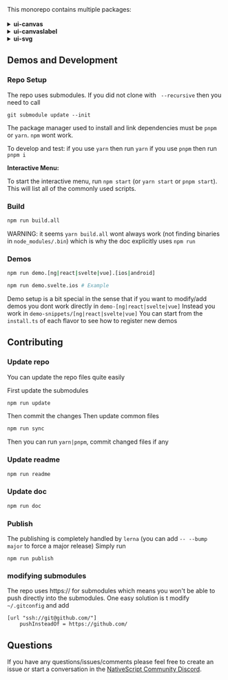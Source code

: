 <!-- ⚠️ This README has been generated from the file(s) "blueprint.md" ⚠️-->This monorepo contains multiple packages:<br><br><details>
<summary><b>ui-canvas</b></summary>
<!-- ⚠️ This README has been generated from the file(s) "blueprint.md" ⚠️-->
<!--  !!!!!!!!!!!!!!!!!!!!!!!!!!!!!!!!!!!!!!!!!!!!!!!!!!!!!!!!!!!!!!!
      !!!!!!!!!!!!!!!!!!!!!!!!!!!!!!!!!!!!!!!!!!!!!!!!!!!!!!!!!!!!!!!
      !!!!!!!!!!!!!!!!!!!!!!!!!!!!!!!!!!!!!!!!!!!!!!!!!!!!!!!!!!!!!!!
      !!!!!!!!!!!!!!!!!!!!!!!!!!!!!!!!!!!!!!!!!!!!!!!!!!!!!!!!!!!!!!!
      !!!!!!!!!!!!!!!!!!!!!!!!!!!!!!!!!!!!!!!!!!!!!!!!!!!!!!!!!!!!!!!
      !!!!!!!!!!!!!!!!!!!!!!!!!!!!!!!!!!!!!!!!!!!!!!!!!!!!!!!!!!!!!!!
      !!!!!!!!!!!!!!!!!!!!!!!!!!!!!!!!!!!!!!!!!!!!!!!!!!!!!!!!!!!!!!!
      !!!!!!!!!!!!!!!!!!!!!!!!!!!!!!!!!!!!!!!!!!!!!!!!!!!!!!!!!!!!!!!
      !!!!!!!!!!!!!!!!!!!!!!!!!!!!!!!!!!!!!!!!!!!!!!!!!!!!!!!!!!!!!!!
      DO NOT EDIT THIS READEME DIRECTLY! Edit "bluesprint.md" instead.
      !!!!!!!!!!!!!!!!!!!!!!!!!!!!!!!!!!!!!!!!!!!!!!!!!!!!!!!!!!!!!!!
      !!!!!!!!!!!!!!!!!!!!!!!!!!!!!!!!!!!!!!!!!!!!!!!!!!!!!!!!!!!!!!!
      !!!!!!!!!!!!!!!!!!!!!!!!!!!!!!!!!!!!!!!!!!!!!!!!!!!!!!!!!!!!!!!
      !!!!!!!!!!!!!!!!!!!!!!!!!!!!!!!!!!!!!!!!!!!!!!!!!!!!!!!!!!!!!!!
      !!!!!!!!!!!!!!!!!!!!!!!!!!!!!!!!!!!!!!!!!!!!!!!!!!!!!!!!!!!!!!!
      !!!!!!!!!!!!!!!!!!!!!!!!!!!!!!!!!!!!!!!!!!!!!!!!!!!!!!!!!!!!!!!
      !!!!!!!!!!!!!!!!!!!!!!!!!!!!!!!!!!!!!!!!!!!!!!!!!!!!!!!!!!!!!!!
      !!!!!!!!!!!!!!!!!!!!!!!!!!!!!!!!!!!!!!!!!!!!!!!!!!!!!!!!!!!!!!!
      !!!!!!!!!!!!!!!!!!!!!!!!!!!!!!!!!!!!!!!!!!!!!!!!!!!!!!!!!!!!!!! -->
<h1 align="center">@nativescript-community/ui-canvas</h1>
<p align="center">
		<a href="https://npmcharts.com/compare/@nativescript-community/ui-canvas?minimal=true"><img alt="Downloads per month" src="https://img.shields.io/npm/dm/@nativescript-community/ui-canvas.svg" height="20"/></a>
<a href="https://www.npmjs.com/package/@nativescript-community/ui-canvas"><img alt="NPM Version" src="https://img.shields.io/npm/v/@nativescript-community/ui-canvas.svg" height="20"/></a>
	</p>

<p align="center">
  <b>Implement Canvas into your NativeScript apps.</b></br>
  <sub><sub>
</p>

<br />



[](#table-of-contents)


[](#table-of-contents)

## Table of Contents

* [Installation](#installation)
	* [Usage](#usage)
* [Plain NativeScript](#plain-nativescript)
	* [XML](#xml)
* [NativeScript + Angular](#nativescript--angular)
* [NativeScript + Vue](#nativescript--vue)
* [Draw Method ](#draw-method-)
	* [Examples:](#examples)
* [Demos and Development](#demos-and-development)
	* [Repo Setup](#repo-setup)
	* [Build](#build)
	* [Demos](#demos)
* [Contributing](#contributing)
	* [Update repo ](#update-repo-)
	* [Update readme ](#update-readme-)
	* [Update doc ](#update-doc-)
	* [Publish](#publish)
	* [modifying submodules](#modifying-submodules)
* [Questions](#questions)


[](#installation)


[](#installation)

## Installation
Run the following command from the root of your project:

`ns plugin add @nativescript-community/ui-canvas`

### Usage

The nativescript Canvas is based on the [Android Canvas](https://developer.android.com/reference/android/graphics/Canvas) class.
The android API is actually a direct subclass with some Additions


[](#plain-nativescript)


[](#plain-nativescript)

## Plain NativeScript

<span style="color:red">IMPORTANT: </span>_Make sure you include `xmlns:cv="@nativescript-community/ui-canvas"` on the Page element_

### XML

```XML
<Page xmlns:cv="@nativescript-community/ui-canvas">
    <StackLayout horizontalAlignment="center">
        <cv:CanvasView width="100" height="100" draw="draw"/>
   </StackLayout>
</Page>
```


[](#nativescript--angular)


[](#nativescript--angular)

## NativeScript + Angular

```typescript
import { registerElement } from 'nativescript-angular/element-registry';
import { CanvasView } from '@nativescript-community/ui-canvas';
registerElement('CanvasView', () => CanvasView);
```

```html
<CanvasView width="100" height="100" (draw)="draw($event)></CanvasView>
```


[](#nativescript--vue)


[](#nativescript--vue)

## NativeScript + Vue

```javascript
import Vue from 'nativescript-vue';
import CanvasPlugin from '@nativescript-community/ui-canvas/vue';

Vue.use(CanvasPlugin);
```

```html
<CanvasView  width="100" height="100" @draw="draw"/>
```


[](#draw-method-)


[](#draw-method-)

## Draw Method 
```typescript
function draw(event: { canvas: Canvas }) {
    const paint = new Paint();
    paint.setColor(new Color('black'));
    paint.strokeWidth = 10;
    canvas.drawRect(createRect(0, 0, 200, 100), paint);
}
```

### Examples:

- [Simple](demo-snippets/vue/Simple.vue)
  - A basic example
- [Image](demo-snippets/vue/Image.vue)
  - An example drawing an image
- [Shapes](demo-snippets/vue/Shapes.vue)
  - An example drawing shapes using template
- [Animation](demo-snippets/vue/Animation.vue)
  - An example of animating a shape
- [Complex](demo-snippets/vue/Complex.vue)
  - An example of animating a shape


[](#demos-and-development)


[](#demos-and-development)

## Demos and Development


### Repo Setup

The repo uses submodules. If you did not clone with ` --recursive` then you need to call
```
git submodule update --init
```

The package manager used to install and link dependencies must be `pnpm` or `yarn`. `npm` wont work.

To develop and test:
if you use `yarn` then run `yarn`
if you use `pnpm` then run `pnpm i`

**Interactive Menu:**

To start the interactive menu, run `npm start` (or `yarn start` or `pnpm start`). This will list all of the commonly used scripts.

### Build

```bash
npm run build.all
```
WARNING: it seems `yarn build.all` wont always work (not finding binaries in `node_modules/.bin`) which is why the doc explicitly uses `npm run`

### Demos

```bash
npm run demo.[ng|react|svelte|vue].[ios|android]

npm run demo.svelte.ios # Example
```

Demo setup is a bit special in the sense that if you want to modify/add demos you dont work directly in `demo-[ng|react|svelte|vue]`
Instead you work in `demo-snippets/[ng|react|svelte|vue]`
You can start from the `install.ts` of each flavor to see how to register new demos 


[](#contributing)


[](#contributing)

## Contributing

### Update repo 

You can update the repo files quite easily

First update the submodules

```bash
npm run update
```

Then commit the changes
Then update common files

```bash
npm run sync
```
Then you can run `yarn|pnpm`, commit changed files if any

### Update readme 
```bash
npm run readme
```

### Update doc 
```bash
npm run doc
```

### Publish

The publishing is completely handled by `lerna` (you can add `-- --bump major` to force a major release)
Simply run 
```shell
npm run publish
```

### modifying submodules

The repo uses https:// for submodules which means you won't be able to push directly into the submodules.
One easy solution is t modify `~/.gitconfig` and add
```
[url "ssh://git@github.com/"]
	pushInsteadOf = https://github.com/
```


[](#questions)


[](#questions)

## Questions

If you have any questions/issues/comments please feel free to create an issue or start a conversation in the [NativeScript Community Discord](https://nativescript.org/discord).
</details><details>
<summary><b>ui-canvaslabel</b></summary>
<!-- ⚠️ This README has been generated from the file(s) "blueprint.md" ⚠️-->
<!--  !!!!!!!!!!!!!!!!!!!!!!!!!!!!!!!!!!!!!!!!!!!!!!!!!!!!!!!!!!!!!!!
      !!!!!!!!!!!!!!!!!!!!!!!!!!!!!!!!!!!!!!!!!!!!!!!!!!!!!!!!!!!!!!!
      !!!!!!!!!!!!!!!!!!!!!!!!!!!!!!!!!!!!!!!!!!!!!!!!!!!!!!!!!!!!!!!
      !!!!!!!!!!!!!!!!!!!!!!!!!!!!!!!!!!!!!!!!!!!!!!!!!!!!!!!!!!!!!!!
      !!!!!!!!!!!!!!!!!!!!!!!!!!!!!!!!!!!!!!!!!!!!!!!!!!!!!!!!!!!!!!!
      !!!!!!!!!!!!!!!!!!!!!!!!!!!!!!!!!!!!!!!!!!!!!!!!!!!!!!!!!!!!!!!
      !!!!!!!!!!!!!!!!!!!!!!!!!!!!!!!!!!!!!!!!!!!!!!!!!!!!!!!!!!!!!!!
      !!!!!!!!!!!!!!!!!!!!!!!!!!!!!!!!!!!!!!!!!!!!!!!!!!!!!!!!!!!!!!!
      !!!!!!!!!!!!!!!!!!!!!!!!!!!!!!!!!!!!!!!!!!!!!!!!!!!!!!!!!!!!!!!
      DO NOT EDIT THIS READEME DIRECTLY! Edit "bluesprint.md" instead.
      !!!!!!!!!!!!!!!!!!!!!!!!!!!!!!!!!!!!!!!!!!!!!!!!!!!!!!!!!!!!!!!
      !!!!!!!!!!!!!!!!!!!!!!!!!!!!!!!!!!!!!!!!!!!!!!!!!!!!!!!!!!!!!!!
      !!!!!!!!!!!!!!!!!!!!!!!!!!!!!!!!!!!!!!!!!!!!!!!!!!!!!!!!!!!!!!!
      !!!!!!!!!!!!!!!!!!!!!!!!!!!!!!!!!!!!!!!!!!!!!!!!!!!!!!!!!!!!!!!
      !!!!!!!!!!!!!!!!!!!!!!!!!!!!!!!!!!!!!!!!!!!!!!!!!!!!!!!!!!!!!!!
      !!!!!!!!!!!!!!!!!!!!!!!!!!!!!!!!!!!!!!!!!!!!!!!!!!!!!!!!!!!!!!!
      !!!!!!!!!!!!!!!!!!!!!!!!!!!!!!!!!!!!!!!!!!!!!!!!!!!!!!!!!!!!!!!
      !!!!!!!!!!!!!!!!!!!!!!!!!!!!!!!!!!!!!!!!!!!!!!!!!!!!!!!!!!!!!!!
      !!!!!!!!!!!!!!!!!!!!!!!!!!!!!!!!!!!!!!!!!!!!!!!!!!!!!!!!!!!!!!! -->
<h1 align="center">@nativescript-community/ui-canvaslabel</h1>
<p align="center">
		<a href="https://npmcharts.com/compare/@nativescript-community/ui-canvaslabel?minimal=true"><img alt="Downloads per month" src="https://img.shields.io/npm/dm/@nativescript-community/ui-canvaslabel.svg" height="20"/></a>
<a href="https://www.npmjs.com/package/@nativescript-community/ui-canvaslabel"><img alt="NPM Version" src="https://img.shields.io/npm/v/@nativescript-community/ui-canvaslabel.svg" height="20"/></a>
	</p>

<p align="center">
  <b>Alternative to the built-in NativeScript Label but uses canvas which allows extreme complexity and customization.</b></br>
  <sub><sub>
</p>

<br />



[](#table-of-contents)


[](#table-of-contents)

## Table of Contents

* [Installation](#installation)
* [Configuration](#configuration)
* [Performances](#performances)
* [TODO / Limitations](#todo--limitations)
	* [Examples:](#examples)
* [Demos and Development](#demos-and-development)
	* [Repo Setup](#repo-setup)
	* [Build](#build)
	* [Demos](#demos)
* [Contributing](#contributing)
	* [Update repo ](#update-repo-)
	* [Update readme ](#update-readme-)
	* [Update doc ](#update-doc-)
	* [Publish](#publish)
	* [modifying submodules](#modifying-submodules)
* [Questions](#questions)

A NativeScript Label widget. This widget takes a different approch from other label components. It is based on `nativescript-canvas` and allows drawing
multiple labels within one single widget.
It allows extreme complexity and customization.


[](#installation)


[](#installation)

## Installation
Run the following command from the root of your project:

`ns plugin add @nativescript-community/ui-canvaslabel`


[](#configuration)


[](#configuration)

## Configuration
It works almost like a normal label.
You can create spans, just like with the {N} labels. However there is a big difference with the {N} component.
`CSpan` do not support css class and never will! It was actually made on purpose to make to make the component much more efficient.

For now `CanvasLabel` do not auto size itself. I will add some way of doing it in the future but in a sense it defies the purpose of this component.

The `CanvasLabel` component supports most labels properties:
`color`, `fontSize`,`fontFamily`,`fontStyle`, `fontWeight`,`textAlignment`. Those can be defined through css.

Now with `CanvasLabel` you don't set the text directly. Instead you create `CSpan` or `CGroup`

Here is a complex Vue layout as an example
```html
<CanvasLabel id="canvaslabel" fontSize="10" color="white" backgroundColor="darkgray">
    <CGroup fontSize="18" verticalAlignment="middle" paddingLeft="20">
        <CSpan :text="item.text1" fontWeight="bold" />
        <CSpan :text="'\n' + item.text2" color="#ccc" fontSize="16" />
    </CGroup>

    <CGroup fontSize="12" verticalAlignment="bottom" paddingLeft="20" paddingBottom="1">
        <CSpan :text="item.icon1" fontSize="20" color="green" :fontFamily="mdiFontFamily" />
        <CSpan :text="' ' + item.texticon1" verticalTextAlignment="center" />
        <CSpan :text="'   ' + item.icon2" fontSize="20" color="red" :fontFamily="mdiFontFamily" />
        <CSpan :text="' ' + item.texticon2" verticalTextAlignment="center" />
        <CSpan :text="'   ' + item.icon3" fontSize="20" color="yellow" :fontFamily="mdiFontFamily" />
        <CSpan :text="' ' + item.texticon3" verticalTextAlignment="center" />
    </CGroup>

    <CGroup fontSize="12" verticalAlignment="middle" horizontalAlignment="center" textAlignment="right" paddingRight="20" color="brown" width="60">
        <CSpan :text="item.icon1" fontSize="14" :fontFamily="mdiFontFamily" />
        <CSpan :text="'\n' + item.texticon1" paddingRight="10" />
    </CGroup>
    <CSpan :text="item.text4" color="lightgray" fontSize="14" textAlignment="right" paddingRight="20" paddingTop="4" />
</CanvasLabel>
```

For full example / doc look at the vue demo and the typings.


[](#performances)


[](#performances)

## Performances

`CanvasLabel` is made to be real fast. It was designed principaly to be used within list views. It uses the technique of drawing the text directly instead of using heavy native text components.
That technique is used by many apps looking for the best performances. One of the best examples is Telegram.


[](#todo--limitations)


[](#todo--limitations)

## TODO / Limitations

* For now there is no accessibility support (but it should be possible)
* The label can't size itself. I will add some ways of doing that. But possibly not in the way you are used to.
* no ellipsize support yet. Will come ([this](https://github.com/lsjwzh/FastTextView/blob/5e440575539ab1f470d853b1e7462fe0251eb869/widget.FastTextView/src/main/java/android/text/EllipsisSpannedContainer.java) could be a solution)
* a lot of canvas features can be added like shadows, gradient ...
* transform supoort should be possible at least for groups and top spans.

### Examples:

- [Basic](demo-snippets/vue/CanvasLabel.vue)
  - A basic SVG example


[](#demos-and-development)


[](#demos-and-development)

## Demos and Development


### Repo Setup

The repo uses submodules. If you did not clone with ` --recursive` then you need to call
```
git submodule update --init
```

The package manager used to install and link dependencies must be `pnpm` or `yarn`. `npm` wont work.

To develop and test:
if you use `yarn` then run `yarn`
if you use `pnpm` then run `pnpm i`

**Interactive Menu:**

To start the interactive menu, run `npm start` (or `yarn start` or `pnpm start`). This will list all of the commonly used scripts.

### Build

```bash
npm run build.all
```
WARNING: it seems `yarn build.all` wont always work (not finding binaries in `node_modules/.bin`) which is why the doc explicitly uses `npm run`

### Demos

```bash
npm run demo.[ng|react|svelte|vue].[ios|android]

npm run demo.svelte.ios # Example
```

Demo setup is a bit special in the sense that if you want to modify/add demos you dont work directly in `demo-[ng|react|svelte|vue]`
Instead you work in `demo-snippets/[ng|react|svelte|vue]`
You can start from the `install.ts` of each flavor to see how to register new demos 


[](#contributing)


[](#contributing)

## Contributing

### Update repo 

You can update the repo files quite easily

First update the submodules

```bash
npm run update
```

Then commit the changes
Then update common files

```bash
npm run sync
```
Then you can run `yarn|pnpm`, commit changed files if any

### Update readme 
```bash
npm run readme
```

### Update doc 
```bash
npm run doc
```

### Publish

The publishing is completely handled by `lerna` (you can add `-- --bump major` to force a major release)
Simply run 
```shell
npm run publish
```

### modifying submodules

The repo uses https:// for submodules which means you won't be able to push directly into the submodules.
One easy solution is t modify `~/.gitconfig` and add
```
[url "ssh://git@github.com/"]
	pushInsteadOf = https://github.com/
```


[](#questions)


[](#questions)

## Questions

If you have any questions/issues/comments please feel free to create an issue or start a conversation in the [NativeScript Community Discord](https://nativescript.org/discord).
</details><details>
<summary><b>ui-svg</b></summary>
<!-- ⚠️ This README has been generated from the file(s) "blueprint.md" ⚠️-->
<!--  !!!!!!!!!!!!!!!!!!!!!!!!!!!!!!!!!!!!!!!!!!!!!!!!!!!!!!!!!!!!!!!
      !!!!!!!!!!!!!!!!!!!!!!!!!!!!!!!!!!!!!!!!!!!!!!!!!!!!!!!!!!!!!!!
      !!!!!!!!!!!!!!!!!!!!!!!!!!!!!!!!!!!!!!!!!!!!!!!!!!!!!!!!!!!!!!!
      !!!!!!!!!!!!!!!!!!!!!!!!!!!!!!!!!!!!!!!!!!!!!!!!!!!!!!!!!!!!!!!
      !!!!!!!!!!!!!!!!!!!!!!!!!!!!!!!!!!!!!!!!!!!!!!!!!!!!!!!!!!!!!!!
      !!!!!!!!!!!!!!!!!!!!!!!!!!!!!!!!!!!!!!!!!!!!!!!!!!!!!!!!!!!!!!!
      !!!!!!!!!!!!!!!!!!!!!!!!!!!!!!!!!!!!!!!!!!!!!!!!!!!!!!!!!!!!!!!
      !!!!!!!!!!!!!!!!!!!!!!!!!!!!!!!!!!!!!!!!!!!!!!!!!!!!!!!!!!!!!!!
      !!!!!!!!!!!!!!!!!!!!!!!!!!!!!!!!!!!!!!!!!!!!!!!!!!!!!!!!!!!!!!!
      DO NOT EDIT THIS READEME DIRECTLY! Edit "bluesprint.md" instead.
      !!!!!!!!!!!!!!!!!!!!!!!!!!!!!!!!!!!!!!!!!!!!!!!!!!!!!!!!!!!!!!!
      !!!!!!!!!!!!!!!!!!!!!!!!!!!!!!!!!!!!!!!!!!!!!!!!!!!!!!!!!!!!!!!
      !!!!!!!!!!!!!!!!!!!!!!!!!!!!!!!!!!!!!!!!!!!!!!!!!!!!!!!!!!!!!!!
      !!!!!!!!!!!!!!!!!!!!!!!!!!!!!!!!!!!!!!!!!!!!!!!!!!!!!!!!!!!!!!!
      !!!!!!!!!!!!!!!!!!!!!!!!!!!!!!!!!!!!!!!!!!!!!!!!!!!!!!!!!!!!!!!
      !!!!!!!!!!!!!!!!!!!!!!!!!!!!!!!!!!!!!!!!!!!!!!!!!!!!!!!!!!!!!!!
      !!!!!!!!!!!!!!!!!!!!!!!!!!!!!!!!!!!!!!!!!!!!!!!!!!!!!!!!!!!!!!!
      !!!!!!!!!!!!!!!!!!!!!!!!!!!!!!!!!!!!!!!!!!!!!!!!!!!!!!!!!!!!!!!
      !!!!!!!!!!!!!!!!!!!!!!!!!!!!!!!!!!!!!!!!!!!!!!!!!!!!!!!!!!!!!!! -->
<h1 align="center">@nativescript-community/ui-svg</h1>
<p align="center">
		<a href="https://npmcharts.com/compare/@nativescript-community/ui-svg?minimal=true"><img alt="Downloads per month" src="https://img.shields.io/npm/dm/@nativescript-community/ui-svg.svg" height="20"/></a>
<a href="https://www.npmjs.com/package/@nativescript-community/ui-svg"><img alt="NPM Version" src="https://img.shields.io/npm/v/@nativescript-community/ui-svg.svg" height="20"/></a>
	</p>

<p align="center">
  <b>Adds support for SVGs in your NativeScript apps.</b></br>
  <sub><sub>
</p>

<br />



[](#table-of-contents)


[](#table-of-contents)

## Table of Contents

* [Installation](#installation)
* [Configuration](#configuration)
	* [Examples:](#examples)
* [Demos and Development](#demos-and-development)
	* [Repo Setup](#repo-setup)
	* [Build](#build)
	* [Demos](#demos)
* [Contributing](#contributing)
	* [Update repo ](#update-repo-)
	* [Update readme ](#update-readme-)
	* [Update doc ](#update-doc-)
	* [Publish](#publish)
	* [modifying submodules](#modifying-submodules)
* [Questions](#questions)


[](#installation)


[](#installation)

## Installation
Run the following command from the root of your project:

`ns plugin add @nativescript-community/ui-svg`


[](#configuration)


[](#configuration)

## Configuration

For now only `vue` (and core) is supported.

```ts
import CanvasSVG from '@nativescript-community/ui-svg/vue';
Vue.use(CanvasSVG);
```

It works in 3 ways!.

`CanvasSVG` extending `Canvas`

```html
<CanvasSVG>
    <CSVG horizontalAlignment="left" src="~/assets/svgs/Ghostscript_Tiger.svg" height="100%" stretch="aspectFit" />
</CanvasSVG>
```

or `SVGView` which is a basic svg view with support for auto sizing

```html
<SVGView height="30%" src="~/assets/svgs/Ghostscript_Tiger.svg" stretch="aspectFit" backgroundColor="red" />
```

Or within and Canvas View extending `CanvasView` like `CanvasLabel`

```html
<CanvasLabel>
 <CGroup fontSize="18" verticalAlignment="middle" paddingLeft="20">
        <CSpan text="test" fontWeight="bold" />
        <CSpan text="test2" color="#ccc" fontSize="16" />
    </CGroup>
    <CSVG horizontalAlignment="left" src="~/assets/svgs/Ghostscript_Tiger.svg" height="10" stretch="aspectFit" />
</CanvasSVG>
```

### Examples:

- [Basic](demo-snippets/vue/SVG.vue)
  - A basic SVG example


[](#demos-and-development)


[](#demos-and-development)

## Demos and Development


### Repo Setup

The repo uses submodules. If you did not clone with ` --recursive` then you need to call
```
git submodule update --init
```

The package manager used to install and link dependencies must be `pnpm` or `yarn`. `npm` wont work.

To develop and test:
if you use `yarn` then run `yarn`
if you use `pnpm` then run `pnpm i`

**Interactive Menu:**

To start the interactive menu, run `npm start` (or `yarn start` or `pnpm start`). This will list all of the commonly used scripts.

### Build

```bash
npm run build.all
```
WARNING: it seems `yarn build.all` wont always work (not finding binaries in `node_modules/.bin`) which is why the doc explicitly uses `npm run`

### Demos

```bash
npm run demo.[ng|react|svelte|vue].[ios|android]

npm run demo.svelte.ios # Example
```

Demo setup is a bit special in the sense that if you want to modify/add demos you dont work directly in `demo-[ng|react|svelte|vue]`
Instead you work in `demo-snippets/[ng|react|svelte|vue]`
You can start from the `install.ts` of each flavor to see how to register new demos 


[](#contributing)


[](#contributing)

## Contributing

### Update repo 

You can update the repo files quite easily

First update the submodules

```bash
npm run update
```

Then commit the changes
Then update common files

```bash
npm run sync
```
Then you can run `yarn|pnpm`, commit changed files if any

### Update readme 
```bash
npm run readme
```

### Update doc 
```bash
npm run doc
```

### Publish

The publishing is completely handled by `lerna` (you can add `-- --bump major` to force a major release)
Simply run 
```shell
npm run publish
```

### modifying submodules

The repo uses https:// for submodules which means you won't be able to push directly into the submodules.
One easy solution is t modify `~/.gitconfig` and add
```
[url "ssh://git@github.com/"]
	pushInsteadOf = https://github.com/
```


[](#questions)


[](#questions)

## Questions

If you have any questions/issues/comments please feel free to create an issue or start a conversation in the [NativeScript Community Discord](https://nativescript.org/discord).
</details>

[](#demos-and-development)

## Demos and Development


### Repo Setup

The repo uses submodules. If you did not clone with ` --recursive` then you need to call
```
git submodule update --init
```

The package manager used to install and link dependencies must be `pnpm` or `yarn`. `npm` wont work.

To develop and test:
if you use `yarn` then run `yarn`
if you use `pnpm` then run `pnpm i`

**Interactive Menu:**

To start the interactive menu, run `npm start` (or `yarn start` or `pnpm start`). This will list all of the commonly used scripts.

### Build

```bash
npm run build.all
```
WARNING: it seems `yarn build.all` wont always work (not finding binaries in `node_modules/.bin`) which is why the doc explicitly uses `npm run`

### Demos

```bash
npm run demo.[ng|react|svelte|vue].[ios|android]

npm run demo.svelte.ios # Example
```

Demo setup is a bit special in the sense that if you want to modify/add demos you dont work directly in `demo-[ng|react|svelte|vue]`
Instead you work in `demo-snippets/[ng|react|svelte|vue]`
You can start from the `install.ts` of each flavor to see how to register new demos 


[](#contributing)

## Contributing

### Update repo 

You can update the repo files quite easily

First update the submodules

```bash
npm run update
```

Then commit the changes
Then update common files

```bash
npm run sync
```
Then you can run `yarn|pnpm`, commit changed files if any

### Update readme 
```bash
npm run readme
```

### Update doc 
```bash
npm run doc
```

### Publish

The publishing is completely handled by `lerna` (you can add `-- --bump major` to force a major release)
Simply run 
```shell
npm run publish
```

### modifying submodules

The repo uses https:// for submodules which means you won't be able to push directly into the submodules.
One easy solution is t modify `~/.gitconfig` and add
```
[url "ssh://git@github.com/"]
	pushInsteadOf = https://github.com/
```

[](#questions)

## Questions

If you have any questions/issues/comments please feel free to create an issue or start a conversation in the [NativeScript Community Discord](https://nativescript.org/discord).